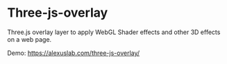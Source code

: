 # Three-js-overlay

Three.js overlay layer to apply WebGL Shader effects and other 3D effects on a web page. 

Demo: https://alexuslab.com/three-js-overlay/